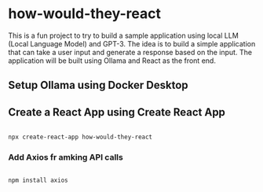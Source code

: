# how-would-they-react
This is a fun project to try to build a sample application using local LLM (Local Language Model) and GPT-3. The idea is to build a simple application that can take a user input and generate a response based on the input. The application will be built using Ollama and React as the front end.

## Setup Ollama using Docker Desktop

## Create a React App using Create React App

```bash

npx create-react-app how-would-they-react 

```

### Add Axios fr amking API calls

```bash

npm install axios

```
